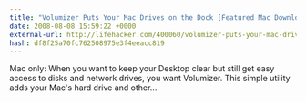 ```yaml
---
title: "Volumizer Puts Your Mac Drives on the Dock [Featured Mac Download]"
date: 2008-08-08 15:59:22 +0000
external-url: http://lifehacker.com/400060/volumizer-puts-your-mac-drives-on-the-dock
hash: df8f25a70fc762508975e3f4eeacc819
---
```


Mac only: When you want to keep your Desktop clear but still get easy access to disks and network drives, you want Volumizer. This simple utility adds your Mac's hard drive and other...
